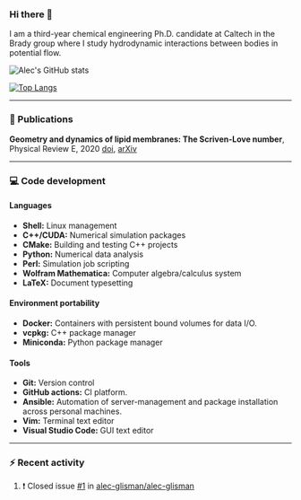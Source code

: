 ### Hi there 👋

I am a third-year chemical engineering Ph.D. candidate at Caltech in the Brady group where I study hydrodynamic interactions between bodies in potential flow.

![Alec's GitHub stats](https://github-readme-stats.vercel.app/api?username=alec-glisman&count_private=rue&show_icons=true&theme=onedark)

[![Top Langs](https://github-readme-stats.vercel.app/api/top-langs/?username=alec-glisman&theme=onedark&card_width=495)](https://github.com/anuraghazra/github-readme-stats)

---

### 📑 Publications

**Geometry and dynamics of lipid membranes: The Scriven-Love number**, Physical Review E, 2020
[doi](https://doi.org/10.1103/PhysRevE.101.052401), [arXiv](https://arxiv.org/abs/1910.10693)

---

### 💻 Code development

#### Languages

- **Shell:** Linux management
- **C++/CUDA:** Numerical simulation packages
- **CMake:** Building and testing C++ projects
- **Python:** Numerical data analysis
- **Perl:** Simulation job scripting
- **Wolfram Mathematica:** Computer algebra/calculus system
- **LaTeX:** Document typesetting

#### Environment portability

- **Docker:** Containers with persistent bound volumes for data I/O.
- **vcpkg:** C++ package manager
- **Miniconda:** Python package manager

#### Tools

- **Git:** Version control
- **GitHub actions:** CI platform.
- **Ansible:** Automation of server-management and package installation across personal machines.
- **Vim:** Terminal text editor
- **Visual Studio Code:** GUI text editor

---

### :zap: Recent activity

<!--START_SECTION:activity-->

1. ❗️ Closed issue [#1](https://github.com/alec-glisman/alec-glisman/issues/1) in [alec-glisman/alec-glisman](https://github.com/alec-glisman/alec-glisman)
<!--END_SECTION:activity-->
